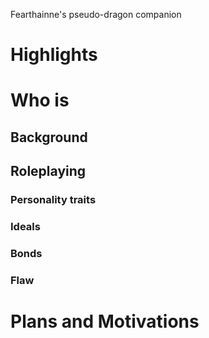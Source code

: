 Fearthainne's pseudo-dragon companion
# Highlights
# Who is 
## Background
## Roleplaying 
### Personality traits
### Ideals
### Bonds
### Flaw
# Plans and Motivations